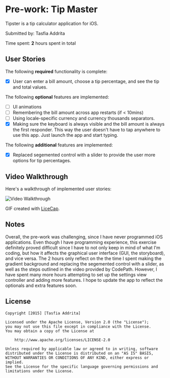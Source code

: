 # Pre-work: Tip Master

Tipster is a tip calculator application for iOS.

Submitted by: Tasfia Addrita

Time spent: **2** hours spent in total

## User Stories

The following **required** functionality is complete:

* [x] User can enter a bill amount, choose a tip percentage, and see the tip and total values.

The following **optional** features are implemented:
* [ ] UI animations
* [ ] Remembering the bill amount across app restarts (if < 10mins)
* [ ] Using locale-specific currency and currency thousands separators.
* [x] Making sure the keyboard is always visible and the bill amount is always the first responder. This way the user doesn't have to tap anywhere to use this app. Just launch the app and start typing.

The following **additional** features are implemented:
- [x] Replaced segemented control with a slider to provide the user more options for tip percentages.

## Video Walkthrough 

Here's a walkthrough of implemented user stories:

<img src='http://i.imgur.com/JIVZYUy.gif' title='Video Walkthrough' alt='Video Walkthrough' />

GIF created with [LiceCap](http://www.cockos.com/licecap/).

## Notes

Overall, the pre-work was challenging, since I have never programmed iOS applications. Even though I have programming experience, this exercise definitely proved difficult since I have to not only keep in mind of what I'm coding, but how it affects the graphical user interface (GUI, the storyboard), and vice versa. The 2 hours only reflect on the the time I spent making the gradient background and replacing the segemented control with a slider, as well as the steps outlined in the video provided by CodePath. However, I have spent many more hours attempting to set up the settings view controller and adding more features. I hope to update the app to reflect the optionals and extra features soon.

## License

    Copyright [2015] [Tasfia Addrita]

    Licensed under the Apache License, Version 2.0 (the "License");
    you may not use this file except in compliance with the License.
    You may obtain a copy of the License at

        http://www.apache.org/licenses/LICENSE-2.0

    Unless required by applicable law or agreed to in writing, software
    distributed under the License is distributed on an "AS IS" BASIS,
    WITHOUT WARRANTIES OR CONDITIONS OF ANY KIND, either express or implied.
    See the License for the specific language governing permissions and
    limitations under the License.
